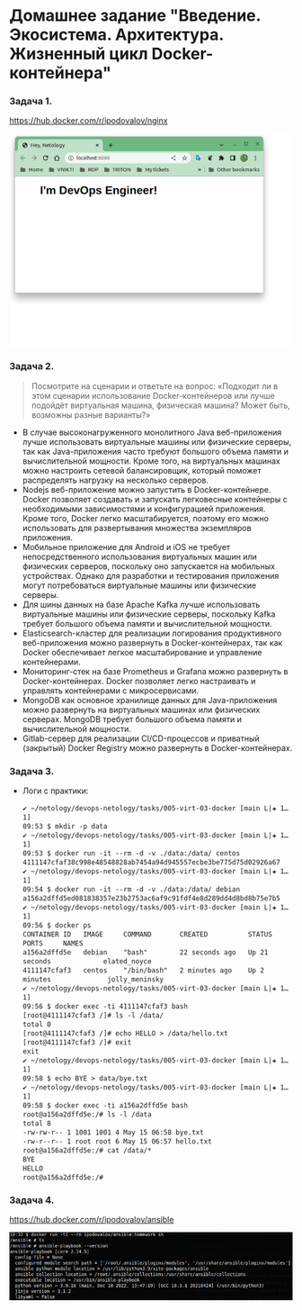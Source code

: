 # Домашнее задание "Введение. Экосистема. Архитектура. Жизненный цикл Docker-контейнера"

### Задача 1.
https://hub.docker.com/r/ipodovalov/nginx

![demo](./images/screen.png)

### Задача 2.
> Посмотрите на сценарии и ответьте на вопрос: «Подходит ли в этом сценарии использование Docker-контейнеров или лучше подойдёт виртуальная машина, физическая машина? Может быть, возможны разные варианты?»

* В случае высоконагруженного монолитного Java веб-приложения лучше использовать виртуальные машины или физические серверы, так как Java-приложения часто требуют большого объема памяти и вычислительной мощности. Кроме того, на виртуальных машинах можно настроить сетевой балансировщик, который поможет распределять нагрузку на несколько серверов.
* Nodejs веб-приложение можно запустить в Docker-контейнере. Docker позволяет создавать и запускать легковесные контейнеры с необходимыми зависимостями и конфигурацией приложения. Кроме того, Docker легко масштабируется, поэтому его можно использовать для развертывания множества экземпляров приложения.
* Мобильное приложение для Android и iOS не требует непосредственного использования виртуальных машин или физических серверов, поскольку оно запускается на мобильных устройствах. Однако для разработки и тестирования приложения могут потребоваться виртуальные машины или физические серверы.
* Для шины данных на базе Apache Kafka лучше использовать виртуальные машины или физические серверы, поскольку Kafka требует большого объема памяти и вычислительной мощности.
* Elasticsearch-кластер для реализации логирования продуктивного веб-приложения можно развернуть в Docker-контейнерах, так как Docker обеспечивает легкое масштабирование и управление контейнерами.
* Мониторинг-стек на базе Prometheus и Grafana можно развернуть в Docker-контейнерах. Docker позволяет легко настраивать и управлять контейнерами с микросервисами.
* MongoDB как основное хранилище данных для Java-приложения можно развернуть на виртуальных машинах или физических серверах. MongoDB требует большого объема памяти и вычислительной мощности.
* Gitlab-сервер для реализации CI/CD-процессов и приватный (закрытый) Docker Registry можно развернуть в Docker-контейнерах.

### Задача 3.
* Логи с практики:  

    ```shell
    ✔ ~/netology/devops-netology/tasks/005-virt-03-docker [main L|✚ 1…1] 
    09:53 $ mkdir -p data
    ✔ ~/netology/devops-netology/tasks/005-virt-03-docker [main L|✚ 1…1] 
    09:53 $ docker run -it --rm -d -v ./data:/data/ centos
    4111147cfaf38c998e48548828ab7454a94d945557ecbe3be775d75d02926a67
    ✔ ~/netology/devops-netology/tasks/005-virt-03-docker [main L|✚ 1…1] 
    09:54 $ docker run -it --rm -d -v ./data:/data/ debian
    a156a2dffd5ed081838357e23b2753ac6af9c91fdf4e8d289dd4d8bd8b75e7b5
    ✔ ~/netology/devops-netology/tasks/005-virt-03-docker [main L|✚ 1…1] 
    09:56 $ docker ps
    CONTAINER ID   IMAGE     COMMAND       CREATED          STATUS          PORTS     NAMES
    a156a2dffd5e   debian    "bash"        22 seconds ago   Up 21 seconds             elated_noyce
    4111147cfaf3   centos    "/bin/bash"   2 minutes ago    Up 2 minutes              jolly_meninsky
    ✔ ~/netology/devops-netology/tasks/005-virt-03-docker [main L|✚ 1…1]
    09:56 $ docker exec -ti 4111147cfaf3 bash
    [root@4111147cfaf3 /]# ls -l /data/
    total 0
    [root@4111147cfaf3 /]# echo HELLO > /data/hello.txt
    [root@4111147cfaf3 /]# exit
    exit
    ✔ ~/netology/devops-netology/tasks/005-virt-03-docker [main L|✚ 1…1] 
    09:58 $ echo BYE > data/bye.txt
    ✔ ~/netology/devops-netology/tasks/005-virt-03-docker [main L|✚ 1…1] 
    09:58 $ docker exec -ti a156a2dffd5e bash
    root@a156a2dffd5e:/# ls -l /data
    total 8
    -rw-rw-r-- 1 1001 1001 4 May 15 06:58 bye.txt
    -rw-r--r-- 1 root root 6 May 15 06:57 hello.txt
    root@a156a2dffd5e:/# cat /data/*
    BYE
    HELLO
    root@a156a2dffd5e:/# 
    ```

### Задача 4.
https://hub.docker.com/r/ipodovalov/ansible

![demo](./images/screen2.png)
